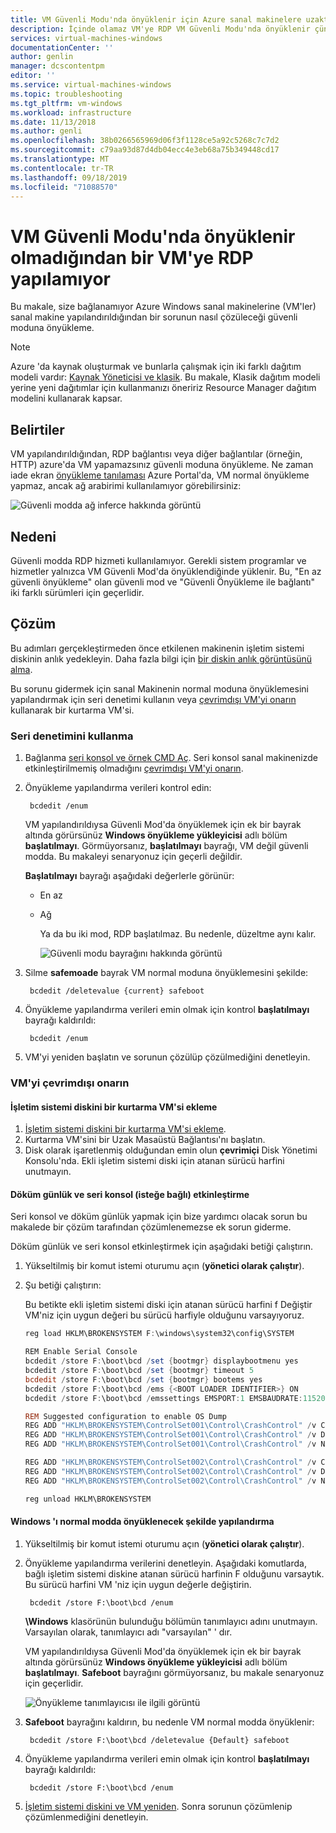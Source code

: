 ```yaml
---
title: VM Güvenli Modu'nda önyüklenir için Azure sanal makinelere uzaktan bağlanamıyor | Microsoft Docs
description: İçinde olamaz VM'ye RDP VM Güvenli Modu'nda önyüklenir çünkü bir sorun gidermeyi öğrenin. | Microsoft Docs
services: virtual-machines-windows
documentationCenter: ''
author: genlin
manager: dcscontentpm
editor: ''
ms.service: virtual-machines-windows
ms.topic: troubleshooting
ms.tgt_pltfrm: vm-windows
ms.workload: infrastructure
ms.date: 11/13/2018
ms.author: genli
ms.openlocfilehash: 38b0266565969d06f3f1128ce5a92c5268c7c7d2
ms.sourcegitcommit: c79aa93d87d4db04ecc4e3eb68a75b349448cd17
ms.translationtype: MT
ms.contentlocale: tr-TR
ms.lasthandoff: 09/18/2019
ms.locfileid: "71088570"
---
```

#  <a name="cannot-rdp-to-a-vm-because-the-vm-boots-into-safe-mode"></a>VM Güvenli Modu'nda önyüklenir olmadığından bir VM'ye RDP yapılamıyor

Bu makale, size bağlanamıyor Azure Windows sanal makinelerine (VM'ler) sanal makine yapılandırıldığından bir sorunun nasıl çözüleceği güvenli moduna önyükleme.

> [!NOTE]
> Azure 'da kaynak oluşturmak ve bunlarla çalışmak için iki farklı dağıtım modeli vardır: [Kaynak Yöneticisi ve klasik](../../azure-resource-manager/resource-manager-deployment-model.md). Bu makale, Klasik dağıtım modeli yerine yeni dağıtımlar için kullanmanızı öneririz Resource Manager dağıtım modelini kullanarak kapsar.

## <a name="symptoms"></a>Belirtiler

VM yapılandırıldığından, RDP bağlantısı veya diğer bağlantılar (örneğin, HTTP) azure'da VM yapamazsınız güvenli moduna önyükleme. Ne zaman iade ekran [önyükleme tanılaması](../troubleshooting/boot-diagnostics.md) Azure Portal'da, VM normal önyükleme yapmaz, ancak ağ arabirimi kullanılamıyor görebilirsiniz:

![Güvenli modda ağ inferce hakkında görüntü](./media/troubleshoot-rdp-safe-mode/network-safe-mode.png)

## <a name="cause"></a>Nedeni

Güvenli modda RDP hizmeti kullanılamıyor. Gerekli sistem programlar ve hizmetler yalnızca VM Güvenli Mod'da önyüklendiğinde yüklenir. Bu, "En az güvenli önyükleme" olan güvenli mod ve "Güvenli Önyükleme ile bağlantı" iki farklı sürümleri için geçerlidir.


## <a name="solution"></a>Çözüm

Bu adımları gerçekleştirmeden önce etkilenen makinenin işletim sistemi diskinin anlık yedekleyin. Daha fazla bilgi için [bir diskin anlık görüntüsünü alma](../windows/snapshot-copy-managed-disk.md).

Bu sorunu gidermek için sanal Makinenin normal moduna önyüklemesini yapılandırmak için seri denetimi kullanın veya [çevrimdışı VM'yi onarın](#repair-the-vm-offline) kullanarak bir kurtarma VM'si.

### <a name="use-serial-control"></a>Seri denetimini kullanma

1. Bağlanma [seri konsol ve örnek CMD Aç](./serial-console-windows.md#use-cmd-or-powershell-in-serial-console
   ). Seri konsol sanal makinenizde etkinleştirilmemiş olmadığını [çevrimdışı VM'yi onarın](#repair-the-vm-offline).
2. Önyükleme yapılandırma verileri kontrol edin:

        bcdedit /enum

    VM yapılandırıldıysa Güvenli Mod'da önyüklemek için ek bir bayrak altında görürsünüz **Windows önyükleme yükleyicisi** adlı bölüm **başlatılmayı**. Görmüyorsanız, **başlatılmayı** bayrağı, VM değil güvenli modda. Bu makaleyi senaryonuz için geçerli değildir.

    **Başlatılmayı** bayrağı aşağıdaki değerlerle görünür:
   - En az
   - Ağ

     Ya da bu iki mod, RDP başlatılmaz. Bu nedenle, düzeltme aynı kalır.

     ![Güvenli modu bayrağını hakkında görüntü](./media/troubleshoot-rdp-safe-mode/safe-mode-tag.png)

3. Silme **safemoade** bayrak VM normal moduna önyüklemesini şekilde:

        bcdedit /deletevalue {current} safeboot

4. Önyükleme yapılandırma verileri emin olmak için kontrol **başlatılmayı** bayrağı kaldırıldı:

        bcdedit /enum

5. VM'yi yeniden başlatın ve sorunun çözülüp çözülmediğini denetleyin.

### <a name="repair-the-vm-offline"></a>VM'yi çevrimdışı onarın

#### <a name="attach-the-os-disk-to-a-recovery-vm"></a>İşletim sistemi diskini bir kurtarma VM'si ekleme

1. [İşletim sistemi diskini bir kurtarma VM'si ekleme](../windows/troubleshoot-recovery-disks-portal.md).
2. Kurtarma VM'sini bir Uzak Masaüstü Bağlantısı'nı başlatın.
3. Disk olarak işaretlenmiş olduğundan emin olun **çevrimiçi** Disk Yönetimi Konsolu'nda. Ekli işletim sistemi diski için atanan sürücü harfini unutmayın.

#### <a name="enable-dump-log-and-serial-console-optional"></a>Döküm günlük ve seri konsol (isteğe bağlı) etkinleştirme

Seri konsol ve döküm günlük yapmak için bize yardımcı olacak sorun bu makalede bir çözüm tarafından çözümlenemezse ek sorun giderme.

Döküm günlük ve seri konsol etkinleştirmek için aşağıdaki betiği çalıştırın.

1. Yükseltilmiş bir komut istemi oturumu açın (**yönetici olarak çalıştır**).
2. Şu betiği çalıştırın:

    Bu betikte ekli işletim sistemi diski için atanan sürücü harfini f Değiştir VM'niz için uygun değeri bu sürücü harfiyle olduğunu varsayıyoruz.

    ```powershell
    reg load HKLM\BROKENSYSTEM F:\windows\system32\config\SYSTEM

    REM Enable Serial Console
    bcdedit /store F:\boot\bcd /set {bootmgr} displaybootmenu yes
    bcdedit /store F:\boot\bcd /set {bootmgr} timeout 5
    bcdedit /store F:\boot\bcd /set {bootmgr} bootems yes
    bcdedit /store F:\boot\bcd /ems {<BOOT LOADER IDENTIFIER>} ON
    bcdedit /store F:\boot\bcd /emssettings EMSPORT:1 EMSBAUDRATE:115200

    REM Suggested configuration to enable OS Dump
    REG ADD "HKLM\BROKENSYSTEM\ControlSet001\Control\CrashControl" /v CrashDumpEnabled /t REG_DWORD /d 1 /f
    REG ADD "HKLM\BROKENSYSTEM\ControlSet001\Control\CrashControl" /v DumpFile /t REG_EXPAND_SZ /d "%SystemRoot%\MEMORY.DMP" /f
    REG ADD "HKLM\BROKENSYSTEM\ControlSet001\Control\CrashControl" /v NMICrashDump /t REG_DWORD /d 1 /f

    REG ADD "HKLM\BROKENSYSTEM\ControlSet002\Control\CrashControl" /v CrashDumpEnabled /t REG_DWORD /d 1 /f
    REG ADD "HKLM\BROKENSYSTEM\ControlSet002\Control\CrashControl" /v DumpFile /t REG_EXPAND_SZ /d "%SystemRoot%\MEMORY.DMP" /f
    REG ADD "HKLM\BROKENSYSTEM\ControlSet002\Control\CrashControl" /v NMICrashDump /t REG_DWORD /d 1 /f

    reg unload HKLM\BROKENSYSTEM
    ```

#### <a name="configure-the-windows-to-boot-into-normal-mode"></a>Windows 'ı normal modda önyüklenecek şekilde yapılandırma

1. Yükseltilmiş bir komut istemi oturumu açın (**yönetici olarak çalıştır**).
2. Önyükleme yapılandırma verilerini denetleyin. Aşağıdaki komutlarda, bağlı işletim sistemi diskine atanan sürücü harfinin F olduğunu varsaytık. Bu sürücü harfini VM 'niz için uygun değerle değiştirin.

        bcdedit /store F:\boot\bcd /enum
    **\Windows** klasörünün bulunduğu bölümün tanımlayıcı adını unutmayın. Varsayılan olarak, tanımlayıcı adı "varsayılan" ' dır.

    VM yapılandırıldıysa Güvenli Mod'da önyüklemek için ek bir bayrak altında görürsünüz **Windows önyükleme yükleyicisi** adlı bölüm **başlatılmayı**. **Safeboot** bayrağını görmüyorsanız, bu makale senaryonuz için geçerlidir.

    ![Önyükleme tanımlayıcısı ile ilgili görüntü](./media/troubleshoot-rdp-safe-mode/boot-id.png)

3. **Safeboot** bayrağını kaldırın, bu nedenle VM normal modda önyüklenir:

        bcdedit /store F:\boot\bcd /deletevalue {Default} safeboot
4. Önyükleme yapılandırma verileri emin olmak için kontrol **başlatılmayı** bayrağı kaldırıldı:

        bcdedit /store F:\boot\bcd /enum
5. [İşletim sistemi diskini ve VM yeniden](../windows/troubleshoot-recovery-disks-portal.md). Sonra sorunun çözümlenip çözümlenmediğini denetleyin.

